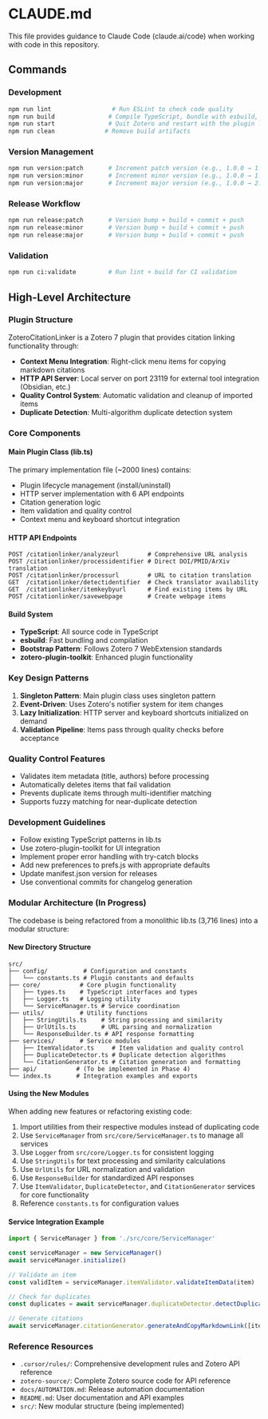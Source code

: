 # CLAUDE.md

This file provides guidance to Claude Code (claude.ai/code) when working with code in this repository.

## Commands

### Development
```bash
npm run lint                 # Run ESLint to check code quality
npm run build               # Compile TypeScript, bundle with esbuild, and copy assets
npm run start               # Quit Zotero and restart with the plugin loaded
npm run clean              # Remove build artifacts
```

### Version Management
```bash
npm run version:patch       # Increment patch version (e.g., 1.0.0 → 1.0.1)
npm run version:minor       # Increment minor version (e.g., 1.0.0 → 1.1.0)
npm run version:major       # Increment major version (e.g., 1.0.0 → 2.0.0)
```

### Release Workflow
```bash
npm run release:patch       # Version bump + build + commit + push
npm run release:minor       # Version bump + build + commit + push
npm run release:major       # Version bump + build + commit + push
```

### Validation
```bash
npm run ci:validate         # Run lint + build for CI validation
```

## High-Level Architecture

### Plugin Structure
ZoteroCitationLinker is a Zotero 7 plugin that provides citation linking functionality through:
- **Context Menu Integration**: Right-click menu items for copying markdown citations
- **HTTP API Server**: Local server on port 23119 for external tool integration (Obsidian, etc.)
- **Quality Control System**: Automatic validation and cleanup of imported items
- **Duplicate Detection**: Multi-algorithm duplicate detection system

### Core Components

#### Main Plugin Class (lib.ts)
The primary implementation file (~2000 lines) contains:
- Plugin lifecycle management (install/uninstall)
- HTTP server implementation with 6 API endpoints
- Citation generation logic
- Item validation and quality control
- Context menu and keyboard shortcut integration

#### HTTP API Endpoints
```
POST /citationlinker/analyzeurl        # Comprehensive URL analysis
POST /citationlinker/processidentifier # Direct DOI/PMID/ArXiv translation
POST /citationlinker/processurl        # URL to citation translation
GET  /citationlinker/detectidentifier  # Check translator availability
GET  /citationlinker/itemkeybyurl      # Find existing items by URL
POST /citationlinker/savewebpage       # Create webpage items
```

#### Build System
- **TypeScript**: All source code in TypeScript
- **esbuild**: Fast bundling and compilation
- **Bootstrap Pattern**: Follows Zotero 7 WebExtension standards
- **zotero-plugin-toolkit**: Enhanced plugin functionality

### Key Design Patterns

1. **Singleton Pattern**: Main plugin class uses singleton pattern
2. **Event-Driven**: Uses Zotero's notifier system for item changes
3. **Lazy Initialization**: HTTP server and keyboard shortcuts initialized on demand
4. **Validation Pipeline**: Items pass through quality checks before acceptance

### Quality Control Features
- Validates item metadata (title, authors) before processing
- Automatically deletes items that fail validation
- Prevents duplicate items through multi-identifier matching
- Supports fuzzy matching for near-duplicate detection

### Development Guidelines
- Follow existing TypeScript patterns in lib.ts
- Use zotero-plugin-toolkit for UI integration
- Implement proper error handling with try-catch blocks
- Add new preferences to prefs.js with appropriate defaults
- Update manifest.json version for releases
- Use conventional commits for changelog generation

### Modular Architecture (In Progress)
The codebase is being refactored from a monolithic lib.ts (3,716 lines) into a modular structure:

#### New Directory Structure
```
src/
├── config/          # Configuration and constants
│   └── constants.ts # Plugin constants and defaults
├── core/           # Core plugin functionality
│   ├── types.ts    # TypeScript interfaces and types
│   ├── Logger.ts   # Logging utility
│   └── ServiceManager.ts # Service coordination
├── utils/          # Utility functions
│   ├── StringUtils.ts    # String processing and similarity
│   ├── UrlUtils.ts       # URL parsing and normalization
│   └── ResponseBuilder.ts # API response formatting
├── services/       # Service modules
│   ├── ItemValidator.ts     # Item validation and quality control
│   ├── DuplicateDetector.ts # Duplicate detection algorithms
│   └── CitationGenerator.ts # Citation generation and formatting
├── api/           # (To be implemented in Phase 4)
└── index.ts       # Integration examples and exports
```

#### Using the New Modules
When adding new features or refactoring existing code:
1. Import utilities from their respective modules instead of duplicating code
2. Use `ServiceManager` from `src/core/ServiceManager.ts` to manage all services
3. Use `Logger` from `src/core/Logger.ts` for consistent logging
4. Use `StringUtils` for text processing and similarity calculations
5. Use `UrlUtils` for URL normalization and validation
6. Use `ResponseBuilder` for standardized API responses
7. Use `ItemValidator`, `DuplicateDetector`, and `CitationGenerator` services for core functionality
8. Reference `constants.ts` for configuration values

#### Service Integration Example
```typescript
import { ServiceManager } from './src/core/ServiceManager'

const serviceManager = new ServiceManager()
await serviceManager.initialize()

// Validate an item
const validItem = serviceManager.itemValidator.validateItemData(item)

// Check for duplicates
const duplicates = await serviceManager.duplicateDetector.detectDuplicates(item)

// Generate citations
await serviceManager.citationGenerator.generateAndCopyMarkdownLink([item])
```

### Reference Resources
- `.cursor/rules/`: Comprehensive development rules and Zotero API reference
- `zotero-source/`: Complete Zotero source code for API reference
- `docs/AUTOMATION.md`: Release automation documentation
- `README.md`: User documentation and API examples
- `src/`: New modular structure (being implemented)